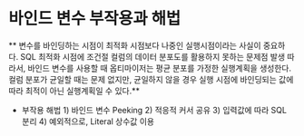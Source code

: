 # 바인드 변수 부작용과 해법
** 변수를 바인딩하는 시점이 최적화 시점보다 나중인 실행시점이라는 사실이 중요하다.
   SQL 최적화 시점에 조건절 컬럼의 데이터 분포도를 활용하지 못하는 문제점 발생
   따라서, 바인드 변수를 사용할 때 옵티마이저는 평균 분포를 가정한 실행계획을 생성한다.
   컬럼 분포가 균일할 때는 문제 없지만, 균일하지 않을 경우 실행 시점에 바인딩되는 값에 따라 최적이 아닌 실행계획일 수 있다.**
   - 부작용 해법
    1) 바인드 변수 Peeking
    2) 적응적 커서 공유
    3) 입력값에 따라 SQL 분리
    4) 예외적으로, Literal 상수값 이용
